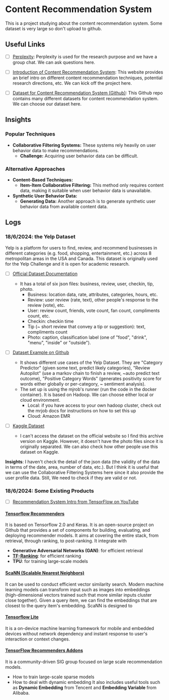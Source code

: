 # Content Recommendation System
This is a project studying about the content recommendation system. Some dataset is very large so don't upload to github.


## Useful Links
- [ ] [Perplexity](https://www.perplexity.ai/collections/Content-Recommendation-FYP-r8AxwOpsSAyDXFh7Np00lg): Perplexity is used for the research purpose and we have a group chat. We can ask questions here.
- [ ] [Introduction of Content Recommendation System](https://slogix.in/phd-research-topics-in-recommender-systems-based-on-deep-learning/): This website provides an brief intro on different content recommendation techniques, potential research directions, etc. We can kick off the project here.
- [ ] [Dataset for Content Recommendation System (Github)](https://github.com/RUCAIBox/RecSysDatasets): This Github repo contains many different datasets for content recommendation system. We can choose our dataset here.


## Insights
### Popular Techniques
- **Collaborative Filtering Systems:** These systems rely heavily on user behavior data to make recommendations. 
  - **Challenge:** Acquiring user behavior data can be difficult.
  
### Alternative Approaches
- **Content-Based Techniques:**
  - **Item-Item Collaborative Filtering:** This method only requires content data, making it suitable when user behavior data is unavailable.
- **Synthetic User Behavior Data:**
  - **Generating Data:** Another approach is to generate synthetic user behavior data from available content data.


## Logs

### 18/6/2024: the Yelp Dataset
Yelp is a platform for users to find, review, and recommend businesses in different categories (e.g. food, shopping, entertainment, etc.) across 8 metropolitan areas in the USA and Canada. This dataset is originally used for the Yelp Challenge and it is open for academic research.

- [ ] [Official Dataset Documentation](https://www.yelp.com/dataset/documentation/main)
  - It has a total of six json files: business, review, user, checkin, tip, photo. 
    - Business: location data, rate, attributes, categories, hours, etc.
    - Review: user review (rate, text), other people's response to the review (vote), etc.
    - User: review count, friends, vote count, fan count, compliments count, etc.
    - Checkin: checkin time
    - Tip (~ short review that convey a tip or suggestion): text, compliments count
    - Photo: caption, classification label (one of "food", "drink", "menu", "inside" or "outside"). 

- [ ] [Dataset Example on Github](https://github.com/Yelp/dataset-examples)
  - It shows different use cases of the Yelp Dataset. They are "Category Predictor" (given some text, predict likely categories), "Review Autopilot" (use a markov chain to finish a review, ~auto predict text outcome), "Positive Category Words" (generates positivity score for words either globally or per-category, ~ sentiment analysis).
  - The set up is using the mjrob's runner (run the code in the docker container). It is based on Hadoop. We can choose either local or cloud environment.
    - Local: if you have access to your own hadoop cluster, check out the mrjob docs for instructions on how to set this up
    - Cloud: Amazon EMR

- [ ] [Kaggle Dataset](https://www.kaggle.com/datasets/yelp-dataset/yelp-dataset) 
  - I can't access the dataset on the official website so I find this archive version on Kaggle. However, it doesn't have the photo files since it is originally separated. We can also check how other people use this dataset on Kaggle.

**Insights**: I haven't check the detail of the json data (the validity of the data in terms of the date, area, number of data, etc.). But I think it is useful that we can use the Collaborative Filtering Systems here since it also provide the user profile data. Still, We need to check if they are valid or not.

### 18/6/2024: Some Existing Products
- [ ] [Recommendation System Intro from TensorFlow on YouTube](https://www.youtube.com/watch?v=BthUPVwA59s&list=PLQY2H8rRoyvy2MiyUBz5RWZr5MPFkV3qz&index=2)

#### [Tensorflow Recommenders](https://github.com/tensorflow/recommenders)
It is based on Tensorflow 2.0 and Keras. It is an open-source project on Github that provides a set of components for building, evaluating, and deploying recommender models. It aims at covering the entire stack, from retrieval, through ranking, to post-ranking. It integrate with 
- **Generative Adversarial Networks (GAN)**: for efficient retrieval 
- [**TF-Ranking**](https://github.com/tensorflow/ranking): for efficient ranking
- **TPU**: for training large-scale models

#### [ScaNN (Scalable Nearest Neighbors)](https://github.com/google-research/google-research/tree/master/scann)
It can be used to conduct efficient vector similarity search. Modern machine learning models can transform input such as images into embeddings (high-dimensional vectors trained such that more similar inputs cluster close together). Given a query item, we can find the embeddings that are closest to the query item's embedding. ScaNN is designed to 

#### [Tensorflow Lite](https://github.com/tensorflow/tensorflow/tree/master/tensorflow/lite)
It is a on-device machine learning framework for mobile and embedded devices without network dependency and instant response to user's interaction or context changes.

#### [TensorFlow Recommenders Addons](https://github.com/tensorflow/recommenders-addons)
It is a community-driven SIG group focused on large scale recommendation models.
- How to train large-scale sparse models
- How to deal with dynamic embedding
It also includes useful tools such as **Dynamic Embedding** from Tencent and **Embedding Variable** from Alibaba.
